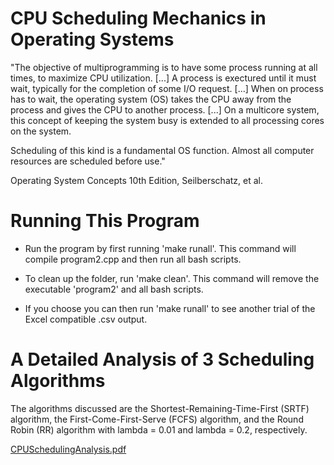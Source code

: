 # CPU Scheduling Mechanics in Operating Systems

"The objective of multiprogramming is to have some process running at all times, to maximize CPU utilization. [...] A process is exectured until it must wait, typically for the completion of some I/O request. [...] When on process has to wait, the operating system (OS) takes the CPU away from the process and gives the CPU to another process. [...] On a multicore system, this concept of keeping the system busy is extended to all processing cores on the system. 

Scheduling of this kind is a fundamental OS function. Almost all computer resources are scheduled before use."

Operating System Concepts 10th Edition, Seilberschatz, et al.

# Running This Program

- Run the program by first running 'make runall'. This command will compile
  program2.cpp and then run all bash scripts.

- To clean up the folder, run 'make clean'. This command will remove the
  executable 'program2' and all bash scripts.

- If you choose you can then run 'make runall' to see another trial of the
  Excel compatible .csv output.

# A Detailed Analysis of 3 Scheduling Algorithms

The algorithms discussed are the Shortest-Remaining-Time-First (SRTF) algorithm, the First-Come-First-Serve (FCFS) algorithm, and the Round Robin (RR) algorithm with lambda = 0.01 and lambda = 0.2, respectively.

[CPUSchedulingAnalysis.pdf](https://github.com/Austin-Faulkner/Discrete-Time_Event_Simulator_OSs/files/8351835/CPUSchedulingAnalysis.pdf)

